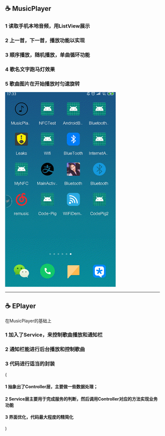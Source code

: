 

## :coffee: MusicPlayer
### 1 读取手机本地音频，用ListView展示
### 2 上一首，下一首，播放功能以实现
### 3 顺序播放，随机播放，单曲循环功能
### 4 歌名文字跑马灯效果
### 5 歌曲图片在开始播放时匀速旋转
![Image text](https://github.com/YanInfo/MusicPlayer/blob/master/EPlayer/app/picture/musicplayer.gif)

******
## :coffee: EPlayer
在MusicPlayer的基础上
### 1 加入了Service，来控制歌曲播放和通知栏
### 2 通知栏能进行后台播放和控制歌曲
### 3 代码进行适当的封装
(
#### 1 抽象出了Controller层，主要做一些数据处理；
#### 2 Service层主要用于完成服务的判断，然后调用Controller对应的方法实现业务功能
#### 3 界面优化，代码最大程度的精简化
)
